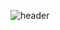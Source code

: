 ![header](https://capsule-render.vercel.app/api?type=waving&color=timeAuto&height=500&section=header&text=Welcome!&desc=Jiyeon's%20Github%20&fontSize=90&descSize=30&fontColor=ffffff&fontAlignY=50)
